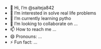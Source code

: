 - 👋 Hi, I’m @saiteja842
- 👀 I’m interested in solve real life problems
- 🌱 I’m currently learning pytho
- 💞️ I’m looking to collaborate on ...
- 📫 How to reach me ...
- 😄 Pronouns: ...
- ⚡ Fun fact: ...

<!---
saiteja842/saiteja842 is a ✨ special ✨ repository because its `README.md` (this file) appears on your GitHub profile.
You can click the Preview link to take a look at your changes.
--->

